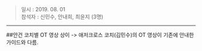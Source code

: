>일시 : 2019. 08. 01  
>참석자 : 신민수, 안내희, 최윤지 (3명)
----------------------------------------

##안건
코치별 OT 영상 상이 -> 애저크로스 코치(김민수)의 OT 영상이 기존에 안내한 가이드와 다름. 

